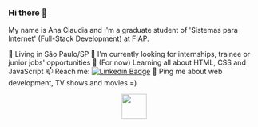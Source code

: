 ### Hi there 👋

My name is Ana Claudia and I'm a graduate student of 'Sistemas para Internet' (Full-Stack Development) at FIAP.

📌 Living in São Paulo/SP
🔎 I'm currently looking for internships, trainee or junior jobs' opportunities 
🌱 (For now) Learning all about HTML, CSS and JavaScript
📫 Reach me: [![Linkedin Badge](https://img.shields.io/badge/-LinkedIn-blue?style=flat&logo=Linkedin&logoColor=white)](https://www.linkedin.com/in/anaclaudiafv/)
💬 Ping me about web development, TV shows and movies =)


<div id="header" align="center">
  <img src="https://i.pinimg.com/originals/d3/ca/2b/d3ca2b6b5b0d90c4b98195b205defa29.gif" width="50"/>
</div>

